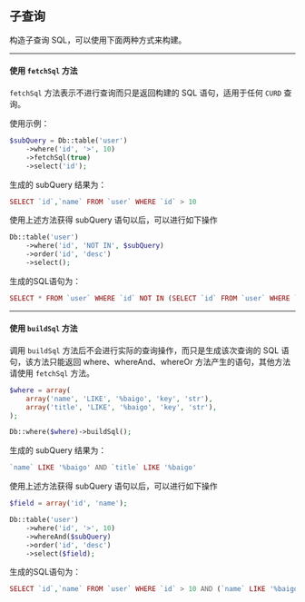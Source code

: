 ## 子查询

构造子查询 SQL，可以使用下面两种方式来构建。

----------

#### 使用 `fetchSql` 方法

`fetchSql` 方法表示不进行查询而只是返回构建的 SQL 语句，适用于任何 `CURD` 查询。

使用示例：

``` php
$subQuery = Db::table('user')
    ->where('id', '>', 10)
    ->fetchSql(true)
    ->select('id');
```

生成的 subQuery 结果为：

``` php
SELECT `id`,`name` FROM `user` WHERE `id` > 10 
```

使用上述方法获得 subQuery 语句以后，可以进行如下操作

``` php
Db::table('user')
    ->where('id', 'NOT IN', $subQuery)
    ->order('id', 'desc')
    ->select();
```

生成的SQL语句为：

``` php
SELECT * FROM `user` WHERE `id` NOT IN (SELECT `id` FROM `user` WHERE `id` > 10) ORDER BY `id` DESC
```

----------

#### 使用 `buildSql` 方法

调用 `buildSql` 方法后不会进行实际的查询操作，而只是生成该次查询的 SQL 语句，该方法只能返回 where、whereAnd、whereOr 方法产生的语句，其他方法请使用 `fetchSql` 方法。

``` php
$where = array(
    array('name', 'LIKE', '%baigo', 'key', 'str'),
    array('title', 'LIKE', '%baigo', 'key', 'str'),
);

Db::where($where)->buildSql();
```

生成的 subQuery 结果为：

``` php
`name` LIKE '%baigo' AND `title` LIKE '%baigo'
```

使用上述方法获得 subQuery 语句以后，可以进行如下操作

``` php
$field = array('id', 'name');

Db::table('user')
    ->where('id', '>', 10)
    ->whereAnd($subQuery)
    ->order('id', 'desc')
    ->select($field);
```

生成的SQL语句为：

``` php
SELECT `id`,`name` FROM `user` WHERE `id` > 10 AND (`name` LIKE '%baigo' AND `title` LIKE '%baigo') ORDER BY `id` DESC
```
